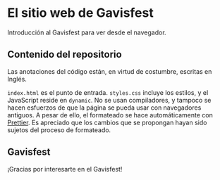 # El sitio web de Gavisfest

Introducción al Gavisfest para ver desde el navegador.

## Contenido del repositorio

Las anotaciones del código están, en virtud de costumbre, escritas en Inglés.

`index.html` es el punto de entrada. `styles.css` incluye los estilos, y el JavaScript reside en `dynamic`. No se usan compiladores, y tampoco se hacen esfuerzos de que la página se pueda usar con navegadores antiguos. A pesar de ello, el formateado se hace automáticamente con [Prettier](https://prettier.io). Es apreciado que los cambios que se propongan hayan sido sujetos del proceso de formateado.

## Gavisfest

¡Gracias por interesarte en el Gavisfest!

